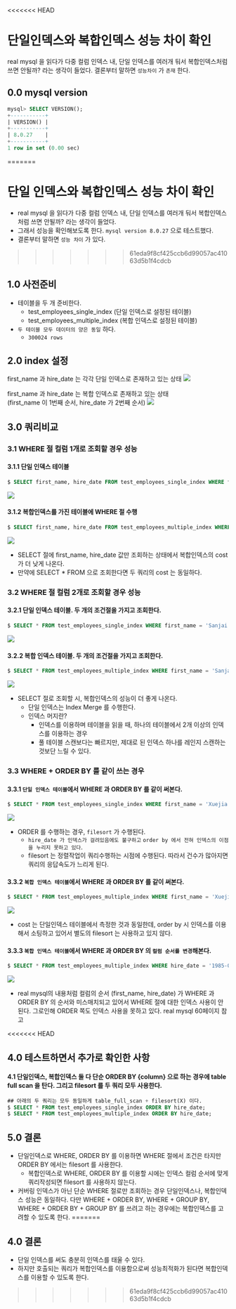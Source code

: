 <<<<<<< HEAD
# 단일인덱스와 복합인덱스 성능 차이 확인
real mysql 을 읽다가 다중 컬럼 인덱스 내, 단일 인덱스를 여러개 둬서 복합인덱스처럼 쓰면 안될까? 라는 생각이 들었다. 결론부터 말하면 `성능차이` 가 `존재` 한다.

## 0.0 mysql version
```sql
mysql> SELECT VERSION();
+-----------+
| VERSION() |
+-----------+
| 8.0.27    |
+-----------+
1 row in set (0.00 sec)
```
=======
# 단일 인덱스와 복합인덱스 성능 차이 확인
* real mysql 을 읽다가 다중 컬럼 인덱스 내, 단일 인덱스를 여러개 둬서 복합인덱스처럼 쓰면 안될까? 라는 생각이 들었다.
* 그래서 성능을 확인해보도록 한다. `mysql version 8.0.27` 으로 테스트했다.
* 결론부터 말하면 `성능 차이` 가 있다.
>>>>>>> 61eda9f8cf425ccb6d99057ac41063d5b1f4cdcb

## 1.0 사전준비
* 테이블을 두 개 준비한다.
    * test_employees_single_index (단일 인덱스로 설정된 테이블)
    * test_employees_multiple_index (복합 인덱스로 설정된 테이블)
* `두 테이블 모두 데이터의 양은 동일` 하다. 
    * `300024 rows`

## 2.0 index 설정
first_name 과 hire_date 는 각각 단일 인덱스로 존재하고 있는 상태
<kbd>
    <img src="../Image/2022-01-29_single_index_table.png" />
</kbd>

first_name 과 hire_date 는 복합 인덱스로 존재하고 있는 상태   
(first_name 이 1번째 순서, hire_date 가 2번째 순서)
<kbd>
    <img src="../Image/2022-01-29_multi_index_table.png" />
</kbd>

## 3.0 쿼리비교
### 3.1 WHERE 절 컬럼 1개로 조회할 경우 성능

#### 3.1.1 단일 인덱스 테이블
```sql 
$ SELECT first_name, hire_date FROM test_employees_single_index WHERE first_name = 'Sanjai';
```

<kbd>
    <img src="../Image/2022-01-29_where_1_single.png" />
</kbd>

#### 3.1.2 복합인덱스를 가진 테이블에 WHERE 절 수행
```sql
$ SELECT first_name, hire_date FROM test_employees_multiple_index WHERE first_name = 'Sanjai';
```

<kbd>
    <img src="../Image/2022-01-29_where_1_multi.png" />
</kbd>

* SELECT 절에 first_name, hire_date 값만 조회하는 상태에서 복합인덱스의 cost 가 더 낮게 나온다. 
* 만약에 SELECT * FROM 으로 조회한다면 두 쿼리의 cost 는 동일하다.

### 3.2 WHERE 절 컬럼 2개로 조회할 경우 성능
#### 3.2.1 단일 인덱스 테이블. 두 개의 조건절을 가지고 조회한다.
```sql
$ SELECT * FROM test_employees_single_index WHERE first_name = 'Sanjai' AND hire_date = '1987-01-14';
```

<kbd>
    <img src="../Image/2022-01-29_where_2_single.png" />
</kbd>


#### 3.2.2 복합 인덱스 테이블. 두 개의 조건절을 가지고 조회한다.
```sql
$ SELECT * FROM test_employees_multiple_index WHERE first_name = 'Sanjai' AND hire_date = '1987-01-14';
```

<kbd>
    <img src="../Image/2022-01-29_where_2_multi.png" />
</kbd>

* SELECT 절로 조회할 시, 복합인덱스의 성능이 더 좋게 나온다.   
    * 단일 인덱스는 Index Merge 를 수행한다.
    * 인덱스 머지란? 
        * 인덱스를 이용하며 테이블을 읽을 때, 하나의 테이블에서 2개 이상의 인덱스를 이용하는 경우
        * 풀 테이블 스캔보다는 빠르지만, 제대로 된 인덱스 하나를 레인지 스캔하는 것보단 느릴 수 있다.

### 3.3 WHERE + ORDER BY 를 같이 쓰는 경우

#### 3.3.1 `단일 인덱스 테이블`에서 WHERE 과 ORDER BY 를 같이 써본다.
```sql 
$ SELECT * FROM test_employees_single_index WHERE first_name = 'Xuejia' ORDER BY hire_date;
```

<kbd>
    <img src="../Image/2022-01-29_where_order_by_single.png" />
</kbd>

* ORDER 를 수행하는 경우, `filesort` 가 수행된다.
    * `hire_date 가 인덱스가 걸려있음에도 불구하고` `order by 에서 전혀 인덱스의 이점을 누리지 못하고 있다`.
    * filesort 는 정렬작업이 쿼리수행하는 시점에 수행된다. 따라서 건수가 많아지면 쿼리의 응답속도가 느리게 된다.
    

#### 3.3.2 `복합 인덱스 테이블`에서 WHERE 과 ORDER BY 를 같이 써본다.
```sql
$ SELECT * FROM test_employees_multiple_index WHERE first_name = 'Xuejia' ORDER BY hire_date;
```

<kbd>
    <img src="../Image/2022-01-29_where_order_by_multi.png" />
</kbd>

* cost 는 단일인덱스 테이블에서 측정한 것과 동일한데, order by 시 인덱스를 이용해서 소팅하고 있어서 별도의 filesort 는 사용하고 있지 않다.

#### 3.3.3 `복합 인덱스 테이블`에서 WHERE 과 ORDER BY 의 `컬럼 순서를 변경`해본다.
```sql
$ SELECT * FROM test_employees_multiple_index WHERE hire_date = '1985-06-11' ORDER BY first_name;
```

<kbd>
    <img src="../Image/2022-01-29_where_order_by_multi_2.png" />
</kbd>

* real mysql의 내용처럼 컬럼의 순서 (first_name, hire_date) 가 WHERE 과 ORDER BY 의 순서와 미스매치되고 있어서 WHERE 절에 대한 인덱스 사용이 안된다. 그로인해 ORDER 쪽도 인덱스 사용을 못하고 있다. real mysql 60페이지 참고

<<<<<<< HEAD
## 4.0 테스트하면서 추가로 확인한 사항
#### 4.1 단일인덱스, 복합인덱스 둘 다 단순 ORDER BY {column} 으로 하는 경우에 table full scan 을 탄다. 그리고 filesort 를 두 쿼리 모두 사용한다.
```sql 
## 아래의 두 쿼리는 모두 동일하게 table_full_scan + filesort(X) 이다.
$ SELECT * FROM test_employees_single_index ORDER BY hire_date;
$ SELECT * FROM test_employees_multiple_index ORDER BY hire_date;
```

## 5.0 결론
* 단일인덱스로 WHERE, ORDER BY 를 이용하면 WHERE 절에서 조건은 타지만 ORDER BY 에서는 filesort 를 사용한다.
    * 복합인덱스로 WHERE, ORDER BY 를 이용할 시에는 인덱스 컬럼 순서에 맞게 쿼리작성되면 filesort 를 사용하지 않는다.
* 커버링 인덱스가 아닌 단순 WHERE 절로만 조회하는 경우 단일인덱스나, 복합인덱스 성능은 동일하다. 다만 WHERE + ORDER BY, WHERE + GROUP BY, WHERE + ORDER BY + GROUP BY 를 쓰려고 하는 경우에는 복합인덱스를 고려할 수 있도록 한다.
=======
## 4.0 결론
* 단일 인덱스를 써도 충분히 인덱스를 태울 수 있다.
* 하지만 호출되는 쿼리가 복합인덱스를 이용함으로써 성능최적화가 된다면 복합인덱스를 이용할 수 있도록 한다.
>>>>>>> 61eda9f8cf425ccb6d99057ac41063d5b1f4cdcb
